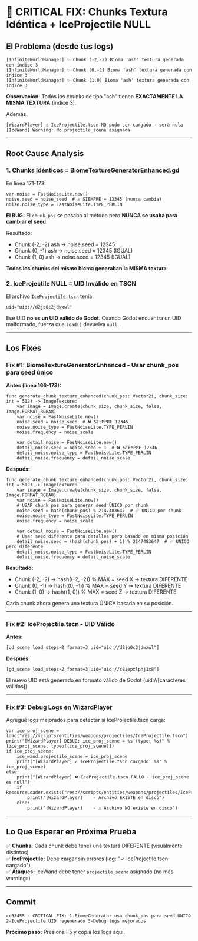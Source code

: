 # 🔴 CRITICAL FIX: Chunks Textura Idéntica + IceProjectile NULL

## El Problema (desde tus logs)

```
[InfiniteWorldManager] ✨ Chunk (-2,-2) Bioma 'ash' textura generada con índice 3
[InfiniteWorldManager] ✨ Chunk (0,-1) Bioma 'ash' textura generada con índice 3
[InfiniteWorldManager] ✨ Chunk (1,0) Bioma 'ash' textura generada con índice 3
```

**Observación:** Todos los chunks de tipo "ash" tienen **EXACTAMENTE LA MISMA TEXTURA** (índice 3).

Además:
```
[WizardPlayer] ⚠️ IceProjectile.tscn NO pudo ser cargado - será nula
[IceWand] Warning: No projectile_scene asignada
```

---

## Root Cause Analysis

### 1. Chunks Idénticos = BiomeTextureGeneratorEnhanced.gd

En línea 171-173:

```gdscript
var noise = FastNoiseLite.new()
noise.seed = noise_seed  # ⚠️ SIEMPRE = 12345 (nunca cambia)
noise.noise_type = FastNoiseLite.TYPE_PERLIN
```

**El BUG:** El `chunk_pos` se pasaba al método pero **NUNCA se usaba para cambiar el seed**. 

Resultado: 
- Chunk (-2, -2) ash → noise.seed = 12345
- Chunk (0, -1) ash → noise.seed = 12345 (IGUAL)
- Chunk (1, 0) ash → noise.seed = 12345 (IGUAL)

**Todos los chunks del mismo bioma generaban la MISMA textura**.

### 2. IceProjectile NULL = UID Inválido en TSCN

El archivo `IceProjectile.tscn` tenía:
```
uid="uid://d2jo0c2jdwxwl"
```

Ese UID **no es un UID válido de Godot**. Cuando Godot encuentra un UID malformado, fuerza que `load()` devuelva `null`.

---

## Los Fixes

### Fix #1: BiomeTextureGeneratorEnhanced - Usar chunk_pos para seed único

**Antes (línea 166-173):**
```gdscript
func generate_chunk_texture_enhanced(chunk_pos: Vector2i, chunk_size: int = 512) -> ImageTexture:
	var image = Image.create(chunk_size, chunk_size, false, Image.FORMAT_RGBA8)
	var noise = FastNoiseLite.new()
	noise.seed = noise_seed  # ❌ SIEMPRE 12345
	noise.noise_type = FastNoiseLite.TYPE_PERLIN
	noise.frequency = noise_scale
	
	var detail_noise = FastNoiseLite.new()
	detail_noise.seed = noise_seed + 1  # ❌ SIEMPRE 12346
	detail_noise.noise_type = FastNoiseLite.TYPE_PERLIN
	detail_noise.frequency = detail_noise_scale
```

**Después:**
```gdscript
func generate_chunk_texture_enhanced(chunk_pos: Vector2i, chunk_size: int = 512) -> ImageTexture:
	var image = Image.create(chunk_size, chunk_size, false, Image.FORMAT_RGBA8)
	var noise = FastNoiseLite.new()
	# USAR chunk_pos para generar seed ÚNICO por chunk
	noise.seed = hash(chunk_pos) % 2147483647  # ✅ ÚNICO por chunk
	noise.noise_type = FastNoiseLite.TYPE_PERLIN
	noise.frequency = noise_scale
	
	var detail_noise = FastNoiseLite.new()
	# Usar seed diferente para detalles pero basado en misma posición
	detail_noise.seed = (hash(chunk_pos) + 1) % 2147483647  # ✅ ÚNICO pero diferente
	detail_noise.noise_type = FastNoiseLite.TYPE_PERLIN
	detail_noise.frequency = detail_noise_scale
```

**Resultado:** 
- Chunk (-2, -2) → hash((-2, -2)) % MAX = seed X → textura DIFERENTE
- Chunk (0, -1) → hash((0, -1)) % MAX = seed Y → textura DIFERENTE
- Chunk (1, 0) → hash((1, 0)) % MAX = seed Z → textura DIFERENTE

Cada chunk ahora genera una textura ÚNICA basada en su posición.

---

### Fix #2: IceProjectile.tscn - UID Válido

**Antes:**
```
[gd_scene load_steps=2 format=3 uid="uid://d2jo0c2jdwxwl"]
```

**Después:**
```
[gd_scene load_steps=2 format=3 uid="uid://c8iepxlphj1x8"]
```

El nuevo UID está generado en formato válido de Godot (uid://[caracteres válidos]).

---

### Fix #3: Debug Logs en WizardPlayer

Agregué logs mejorados para detectar si IceProjectile.tscn carga:

```gdscript
var ice_proj_scene = load("res://scripts/entities/weapons/projectiles/IceProjectile.tscn")
print("[WizardPlayer] DEBUG: ice_proj_scene = %s (type: %s)" % [ice_proj_scene, typeof(ice_proj_scene)])
if ice_proj_scene:
    ice_wand.projectile_scene = ice_proj_scene
    print("[WizardPlayer] ✓ IceProjectile.tscn cargado: %s" % ice_proj_scene)
else:
    print("[WizardPlayer] ❌ IceProjectile.tscn FALLO - ice_proj_scene es null")
    if ResourceLoader.exists("res://scripts/entities/weapons/projectiles/IceProjectile.tscn"):
        print("[WizardPlayer]    - Archivo EXISTE en disco")
    else:
        print("[WizardPlayer]    - ⚠️ Archivo NO existe en disco")
```

---

## Lo Que Esperar en Próxima Prueba

✅ **Chunks:** Cada chunk debe tener una textura DIFERENTE (visualmente distintos)  
✅ **IceProjectile:** Debe cargar sin errores (log: "✓ IceProjectile.tscn cargado")  
✅ **Ataques:** IceWand debe tener `projectile_scene` asignado (no más warnings)

---

## Commit

```
cc33455 - CRITICAL FIX: 1-BiomeGenerator usa chunk_pos para seed ÚNICO 2-IceProjectile UID regenerado 3-Debug logs mejorados
```

**Próximo paso:** Presiona F5 y copia los logs aquí.
